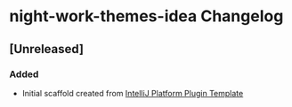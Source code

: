 <!-- Keep a Changelog guide -> https://keepachangelog.com -->

# night-work-themes-idea Changelog

## [Unreleased]
### Added
- Initial scaffold created from [IntelliJ Platform Plugin Template](https://github.com/JetBrains/intellij-platform-plugin-template)
